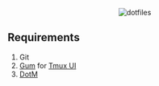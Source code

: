 <div align="center">
  <p>
    <img src="https://placehold.co/500x150/3d4070/fff?font=montserrat&text=Chu's%20Dotfiles" alt="dotfiles" />
  </p>
</div>

## Requirements

1. Git
2. [Gum](https://github.com/charmbracelet/gum) for [Tmux UI](https://github.com/cqroot/dotfiles/blob/main/bin/tmux-ui.sh)
3. [DotM](https://github.com/cqroot/dotm)
